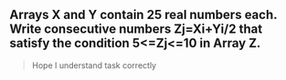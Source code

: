 ## Arrays X and Y contain 25 real numbers each. Write consecutive numbers Zj=Xi+Yi/2 that satisfy the condition 5<=Zj<=10 in Array Z. 
> Hope I understand task correctly
